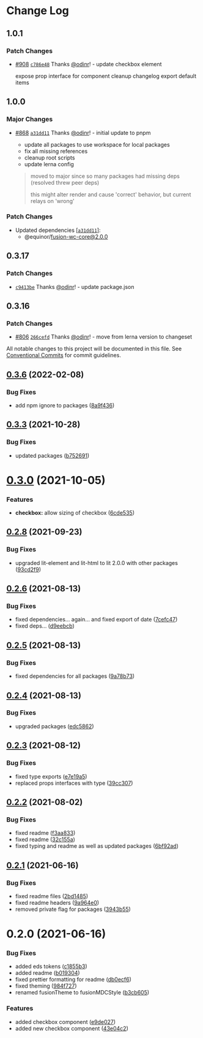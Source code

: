 # Change Log

## 1.0.1

### Patch Changes

- [#908](https://github.com/equinor/fusion-web-components/pull/908) [`c786e48`](https://github.com/equinor/fusion-web-components/commit/c786e48e725c06499960193e1a4a7a151f3c722f) Thanks [@odinr](https://github.com/odinr)! - update checkbox element

  expose prop interface for component
  cleanup changelog
  export default items

## 1.0.0

### Major Changes

- [#868](https://github.com/equinor/fusion-web-components/pull/868) [`a31dd11`](https://github.com/equinor/fusion-web-components/commit/a31dd11a7b8f5515cc62344849b2ce765861267a) Thanks [@odinr](https://github.com/odinr)! - initial update to pnpm

  - update all packages to use workspace for local packages
  - fix all missing references
  - cleanup root scripts
  - update lerna config

  > moved to major since so many packages had missing deps (resolved threw peer deps)
  >
  > this might alter render and cause 'correct' behavior, but current relays on 'wrong'

### Patch Changes

- Updated dependencies [[`a31dd11`](https://github.com/equinor/fusion-web-components/commit/a31dd11a7b8f5515cc62344849b2ce765861267a)]:
  - @equinor/fusion-wc-core@2.0.0

## 0.3.17

### Patch Changes

- [`c9413be`](https://github.com/equinor/fusion-web-components/commit/c9413beb02b168de63c2f978f121e80fe1b68614) Thanks [@odinr](https://github.com/odinr)! - update package.json

## 0.3.16

### Patch Changes

- [#806](https://github.com/equinor/fusion-web-components/pull/806) [`266cefd`](https://github.com/equinor/fusion-web-components/commit/266cefd493f898f440ce93e92e79964bbd33be59) Thanks [@odinr](https://github.com/odinr)! - move from lerna version to changeset

All notable changes to this project will be documented in this file.
See [Conventional Commits](https://conventionalcommits.org) for commit guidelines.

## [0.3.6](https://github.com/equinor/fusion-web-components/compare/@equinor/fusion-wc-checkbox@0.3.5...@equinor/fusion-wc-checkbox@0.3.6) (2022-02-08)

### Bug Fixes

- add npm ignore to packages ([8a9f436](https://github.com/equinor/fusion-web-components/commit/8a9f436f4d38c0fec431d9388ce3098853f8babc))

## [0.3.3](https://github.com/equinor/fusion-web-components/compare/@equinor/fusion-wc-checkbox@0.3.2...@equinor/fusion-wc-checkbox@0.3.3) (2021-10-28)

### Bug Fixes

- updated packages ([b752691](https://github.com/equinor/fusion-web-components/commit/b75269105063dfbb150432bd86426e33d67ba869))

# [0.3.0](https://github.com/equinor/fusion-web-components/compare/@equinor/fusion-wc-checkbox@0.2.9...@equinor/fusion-wc-checkbox@0.3.0) (2021-10-05)

### Features

- **checkbox:** allow sizing of checkbox ([6cde535](https://github.com/equinor/fusion-web-components/commit/6cde535c6ec9f5a8ae13ccdbe0c0b0ea80cec150))

## [0.2.8](https://github.com/equinor/fusion-web-components/compare/@equinor/fusion-wc-checkbox@0.2.7...@equinor/fusion-wc-checkbox@0.2.8) (2021-09-23)

### Bug Fixes

- upgraded lit-element and lit-html to lit 2.0.0 with other packages ([93cd2f9](https://github.com/equinor/fusion-web-components/commit/93cd2f997d6045fd5ab69fe05ccee5acfa861ad7))

## [0.2.6](https://github.com/equinor/fusion-web-components/compare/@equinor/fusion-wc-checkbox@0.2.5...@equinor/fusion-wc-checkbox@0.2.6) (2021-08-13)

### Bug Fixes

- fixed dependencies... again... and fixed export of date ([7cefc47](https://github.com/equinor/fusion-web-components/commit/7cefc47b307e67c3a79c41579e07ece70c2e0728))
- fixed deps... ([d9eebcb](https://github.com/equinor/fusion-web-components/commit/d9eebcb1d637e9c2bb64f465c9378f1fea17c973))

## [0.2.5](https://github.com/equinor/fusion-web-components/compare/@equinor/fusion-wc-checkbox@0.2.4...@equinor/fusion-wc-checkbox@0.2.5) (2021-08-13)

### Bug Fixes

- fixed dependencies for all packages ([9a78b73](https://github.com/equinor/fusion-web-components/commit/9a78b73068685cd4d096fdea1e8501464c18a51c))

## [0.2.4](https://github.com/equinor/fusion-web-components/compare/@equinor/fusion-wc-checkbox@0.2.3...@equinor/fusion-wc-checkbox@0.2.4) (2021-08-13)

### Bug Fixes

- upgraded packages ([edc5862](https://github.com/equinor/fusion-web-components/commit/edc58624c3921ef6c77020dd3a026f40ed1dd5f2))

## [0.2.3](https://github.com/equinor/fusion-web-components/compare/@equinor/fusion-wc-checkbox@0.2.2...@equinor/fusion-wc-checkbox@0.2.3) (2021-08-12)

### Bug Fixes

- fixed type exports ([e7e19a5](https://github.com/equinor/fusion-web-components/commit/e7e19a59c3db40b20d29f9ea888614a188a2fcc4))
- replaced props interfaces with type ([39cc307](https://github.com/equinor/fusion-web-components/commit/39cc3078b3bb217587f5eb39020a312cb859bb96))

## [0.2.2](https://github.com/equinor/fusion-web-components/compare/@equinor/fusion-wc-checkbox@0.2.1...@equinor/fusion-wc-checkbox@0.2.2) (2021-08-02)

### Bug Fixes

- fixed readme ([f3aa833](https://github.com/equinor/fusion-web-components/commit/f3aa83354653938dd0d41c6a7e6f35a8abfb37f0))
- fixed readme ([32c155a](https://github.com/equinor/fusion-web-components/commit/32c155a1d50a69be36a159419ec27e8978fbe00a))
- fixed typing and readme as well as updated packages ([6bf92ad](https://github.com/equinor/fusion-web-components/commit/6bf92ade989eaa8a4cbfd9b51b31a3dd98080140))

## [0.2.1](https://github.com/equinor/fusion-web-components/compare/@equinor/fusion-wc-checkbox@0.2.0...@equinor/fusion-wc-checkbox@0.2.1) (2021-06-16)

### Bug Fixes

- fixed readme files ([2bd1485](https://github.com/equinor/fusion-web-components/commit/2bd148593acf4e4fe9236bd24e44a2ec994341fc))
- fixed readme headers ([9a964e0](https://github.com/equinor/fusion-web-components/commit/9a964e0e3038db01b64249730b482b660af86706))
- removed private flag for packages ([3943b55](https://github.com/equinor/fusion-web-components/commit/3943b555441b8d8007ddedb795b54ac6009e7a04))

# 0.2.0 (2021-06-16)

### Bug Fixes

- added eds tokens ([c1855b3](https://github.com/equinor/fusion-web-components/commit/c1855b3e358f850dd4af65bea1c04aba37cd2a97))
- added readme ([b019304](https://github.com/equinor/fusion-web-components/commit/b01930436b29804c938d322c3c95ece90dcd4044))
- fixed prettier formatting for readme ([db0ecf6](https://github.com/equinor/fusion-web-components/commit/db0ecf612b724dcbc5afb953712dbc8a1a97d7bc))
- fixed theming ([984f727](https://github.com/equinor/fusion-web-components/commit/984f72745c2012fe6141c8cd786c45d349b36a8a))
- renamed fusionTheme to fusionMDCStyle ([b3cb605](https://github.com/equinor/fusion-web-components/commit/b3cb605b1bcaeaf78fbbda3030fcb7e41922b02e))

### Features

- added checkbox component ([e9de027](https://github.com/equinor/fusion-web-components/commit/e9de027bef0ab3dc6c33bd06ad2de47736a41367))
- added new checkbox component ([43e04c2](https://github.com/equinor/fusion-web-components/commit/43e04c238dff6899f8470c0c573d6b78ee86e71d))
